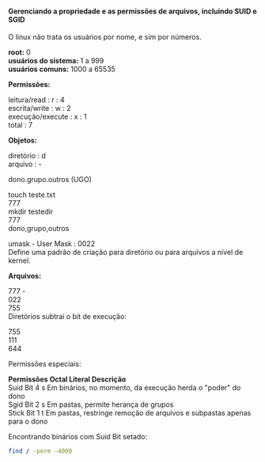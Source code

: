 #### Gerenciando a propriedade e as permissões de arquivos, incluindo SUID e SGID

<p>
O linux não trata os usuários por nome, e sim por números.

<b>root:</b> 0<br />
<b>usuários do sistema:</b> 1 a 999<br />
<b>usuários comuns:</b> 1000 a 65535<br />

<b>Permissões:</b>

leitura/read	 : r	: 4<br />
escrita/write	 : w	: 2<br />
execução/execute : x	: 1<br />
total			: 7

<b>Objetos:</b>

diretório : d<br />
arquivo	  : -

dono.grupo.outros (UGO)

touch teste.txt<br />
	777 <br />
mkdir testedir <br />
	777 <br />
dono,grupo,outros

umask - User Mask : 0022 <br />
Define uma padrão de criação para diretório ou para arquivos a nível de kernel.

<b>Arquivos: </b>

777 - <br />
022 <br />
755 <br />
Diretórios subtrai o bit de execução:

755<br />
111<br />
644
</p>

Permissões especiais:

<p>
<b>Permissões	Octal	Literal	Descrição</b><br />
Suid Bit	 4	s	Em binários, no momento, da execução herda o "poder" do dono<br />
Sgid Bit	 2	s	Em pastas, permite herança de grupos<br />
Stick Bit	 1	t	Em pastas, restringe remoção de arquivos e subpastas apenas para o dono
</p>

Encontrando binários com Suid Bit setado:
```bash
find / -perm -4000
```
